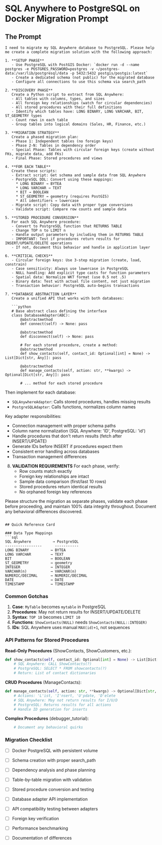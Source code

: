 #  SQL Anywhere to PostgreSQL on Docker Migration Prompt

## The Prompt

```
I need to migrate my SQL Anywhere database to PostgreSQL. Please help me create a complete migration solution with the following approach:

1. **SETUP PHASE**
   - Use PostgreSQL with PostGIS Docker: `docker run -d --name postgres -e POSTGRES_PASSWORD=postgres -v ~/postgres-data:/var/lib/postgresql/data -p 5432:5432 postgis/postgis:latest`
   - Create a dedicated schema (not public) for the migrated database
   - Configure all connections to use this schema via search_path

2. **DISCOVERY PHASE**
   Create a Python script to extract from SQL Anywhere:
   - All tables with columns, types, and sizes
   - All foreign key relationships (watch for circular dependencies)
   - All stored procedures with their full definitions
   - Identify which tables have: LONG BINARY, LONG VARCHAR, BIT, ST_GEOMETRY types
   - Count rows in each table
   - Group tables into logical domains (Sales, HR, Finance, etc.)

3. **MIGRATION STRATEGY**
   Create a phased migration plan:
   - Phase 1: Independent tables (no foreign keys)
   - Phase 2-N: Tables in dependency order
   - Special Phase: Tables with circular foreign keys (create without FKs, migrate data, add FKs)
   - Final Phase: Stored procedures and views

4. **FOR EACH TABLE**
   Create these scripts:
   - Extract script: Get schema and sample data from SQL Anywhere
   - PostgreSQL DDL: Convert using these mappings:
     * LONG BINARY → BYTEA
     * LONG VARCHAR → TEXT
     * BIT → BOOLEAN
     * ST_GEOMETRY → geometry (requires PostGIS)
     * All identifiers → lowercase
   - Migrate script: Copy data with proper type conversions
   - Validate script: Compare row counts and sample data

5. **STORED PROCEDURE CONVERSION**
   For each SQL Anywhere procedure:
   - Convert to PostgreSQL function that RETURNS TABLE
   - Change TOP n to LIMIT n
   - Handle output parameters by including them in RETURNS TABLE
   - IMPORTANT: Test if procedures return results for INSERT/UPDATE/DELETE operations
   - If not, document this behavior and handle in application layer

6. **CRITICAL CHECKS**
   - Circular foreign keys: Use 3-step migration (create, load, constrain)
   - Case sensitivity: Always use lowercase in PostgreSQL
   - NULL handling: Add explicit type casts for function parameters
   - Spatial data: Normalize WKT format (use 0.5 not .5)
   - Binary data: Test with actual file content, not just migration
   - Transaction behavior: PostgreSQL auto-begins transactions

7. **DATABASE ABSTRACTION LAYER**
   Create a unified API that works with both databases:
   
   ```python
   # Base abstract class defining the interface
   class DatabaseAdapter(ABC):
       @abstractmethod
       def connect(self) -> None: pass
       
       @abstractmethod
       def disconnect(self) -> None: pass
       
       # For each stored procedure, create a method:
       @abstractmethod
       def show_contacts(self, contact_id: Optional[int] = None) -> List[Dict[str, Any]]: pass
       
       @abstractmethod
       def manage_contacts(self, action: str, **kwargs) -> Optional[Dict[str, Any]]: pass
       
       # ... method for each stored procedure
   ```
   
   Then implement for each database:
   - `SQLAnywhereAdapter`: Calls stored procedures, handles missing results
   - `PostgreSQLAdapter`: Calls functions, normalizes column names
   
   Key adapter responsibilities:
   - Connection management with proper schema paths
   - Column name normalization (SQL Anywhere: 'ID', PostgreSQL: 'id')
   - Handle procedures that don't return results (fetch after INSERT/UPDATE)
   - Generate IDs before INSERT if procedures expect them
   - Consistent error handling across databases
   - Transaction management differences

8. **VALIDATION REQUIREMENTS**
   For each phase, verify:
   - Row counts match exactly
   - Foreign key relationships are intact
   - Sample data comparison (first/last 10 rows)
   - Stored procedures return identical results
   - No orphaned foreign key references

Please structure the migration as separate phases, validate each phase before proceeding, and maintain 100% data integrity throughout. Document any behavioral differences discovered.
```

## Quick Reference Card

### Data Type Mappings
```sql
SQL Anywhere          → PostgreSQL
-----------------      -----------
LONG BINARY          → BYTEA
LONG VARCHAR         → TEXT
BIT                  → BOOLEAN
ST_GEOMETRY          → geometry
INTEGER              → INTEGER
VARCHAR(n)           → VARCHAR(n)
NUMERIC/DECIMAL      → NUMERIC/DECIMAL
DATE                 → DATE
TIMESTAMP            → TIMESTAMP
```

### Common Gotchas
1. **Case**: `MyTable` becomes `mytable` in PostgreSQL
2. **Procedures**: May not return results for INSERT/UPDATE/DELETE
3. **Syntax**: `TOP 10` becomes `LIMIT 10`
4. **Functions**: `ShowContacts(NULL)` needs `ShowContacts(NULL::INTEGER)`
5. **IDs**: SQL Anywhere uses manual `MAX(id)+1`, not sequences

### API Patterns for Stored Procedures

**Read-Only Procedures** (ShowContacts, ShowCustomers, etc.):
```python
def show_contacts(self, contact_id: Optional[int] = None) -> List[Dict[str, Any]]:
    # SQL Anywhere: CALL ShowContacts(?)
    # PostgreSQL: SELECT * FROM showcontacts(?)
    # Return: List of contact dictionaries
```

**CRUD Procedures** (ManageContacts):
```python
def manage_contacts(self, action: str, **kwargs) -> Optional[Dict[str, Any]]:
    # Actions: 'L'ist, 'I'nsert, 'U'pdate, 'D'elete
    # SQL Anywhere: May not return results for I/U/D
    # PostgreSQL: Returns results for all actions
    # Handle ID generation for inserts
```

**Complex Procedures** (debugger_tutorial):
```python
    # Document any behavioral quirks
```

### Migration Checklist
- [ ] Docker PostgreSQL with persistent volume
- [ ] Schema creation with proper search_path
- [ ] Dependency analysis and phase planning
- [ ] Table-by-table migration with validation
- [ ] Stored procedure conversion and testing
- [ ] Database adapter API implementation
- [ ] API compatibility testing between adapters
- [ ] Foreign key verification
- [ ] Performance benchmarking
- [ ] Documentation of differences

